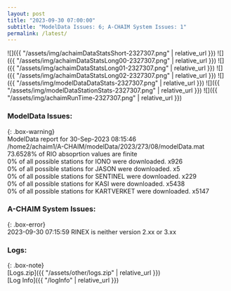 ```yaml
---
layout: post
title: "2023-09-30 07:00:00"
subtitle: "ModelData Issues: 6; A-CHAIM System Issues: 1"
permalink: /latest/
---
```


![]({{ "/assets/img/achaimDataStatsShort-2327307.png" | relative_url }})
![]({{ "/assets/img/achaimDataStatsLong00-2327307.png" | relative_url }})
![]({{ "/assets/img/achaimDataStatsLong01-2327307.png" | relative_url }})
![]({{ "/assets/img/achaimDataStatsLong02-2327307.png" | relative_url }})
![]({{ "/assets/img/modelDataDataStats-2327307.png" | relative_url }})
![]({{ "/assets/img/modelDataStationStats-2327307.png" | relative_url }})
![]({{ "/assets/img/achaimRunTime-2327307.png" | relative_url }})


### ModelData Issues:  
  
{: .box-warning}  
 ModelData report for 30-Sep-2023 08:15:46   
 /home2/achaim1/A-CHAIM/modelData/2023/273/08/modelData.mat   
 73.6528% of RIO absoprtion values are finite   
 0% of all possible stations for IONO were downloaded. x926   
 0% of all possible stations for JASON were downloaded. x5   
 0% of all possible stations for SENTINEL were downloaded. x229   
 0% of all possible stations for KASI were downloaded. x5438   
 0% of all possible stations for KARTVERKET were downloaded. x5147   
  
### A-CHAIM System Issues:  
  
{: .box-error}  
2023-09-30 07:15:59 RINEX is neither version 2.xx or 3.xx  

### Logs:  
  
{: .box-note}  
[Logs.zip]({{ "/assets/other/logs.zip" | relative_url }})  
[Log Info]({{ "/logInfo" | relative_url }})  
